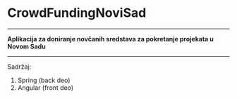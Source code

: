 # CrowdFundingNoviSad
___
**Aplikacija za doniranje novčanih sredstava za pokretanje projekata u Novom Sadu**
___
Sadržaj:
1. Spring (back deo)
2. Angular (front deo)
